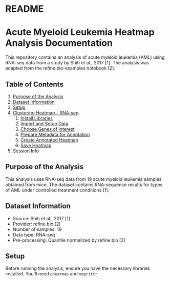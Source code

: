 # README
# Acute Myeloid Leukemia Heatmap Analysis Documentation

This repository contains an analysis of acute myeloid leukemia (AML) using RNA-seq data from a study by Shih et al., 2017 [1]. The analysis was adapted from the refine.bio-examples notebook [2].

## Table of Contents
1. [Purpose of the Analysis](#purpose-of-the-analysis)
2. [Dataset Information](#dataset-information)
3. [Setup](#setup)
4. [Clustering Heatmap - RNA-seq](#clustering-heatmap---RNA-seq)
   1. [Install Libraries](#install-libraries)
   2. [Import and Setup Data](#import-and-setup-data)
   3. [Choose Genes of Interest](#choose-genes-of-interest)
   4. [Prepare Metadata for Annotation](#prepare-metadata-for-annotation)
   5. [Create Annotated Heatmap](#create-annotated-heatmap)
   6. [Save Heatmap](#save-heatmap)
5. [Session Info](#session-info)

## Purpose of the Analysis

This analysis uses RNA-seq data from 19 acute myeloid leukemia samples obtained from mice. The dataset contains RNA-sequence results for types of AML under controlled treatment conditions [1].

## Dataset Information

- Source: Shih et al., 2017 [1]
- Provider: refine.bio [2]
- Number of samples: 19
- Data type: RNA-seq
- Pre-processing: Quantile normalized by refine.bio [2]

## Setup

Before running the analysis, ensure you have the necessary libraries installed. You'll need `pheatmap` and `magrittr`.

